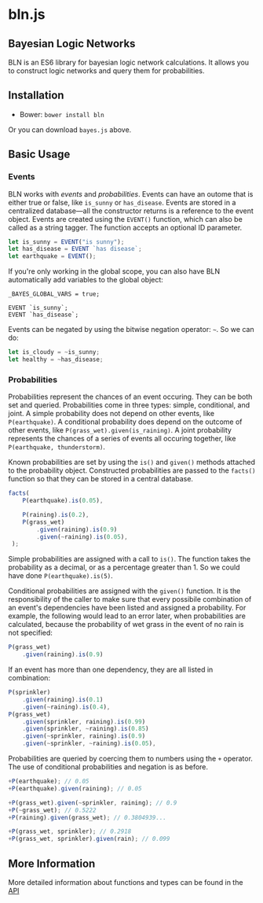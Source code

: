# bln.js
## Bayesian Logic Networks

BLN is an ES6 library for bayesian logic network calculations.  It allows you to 
construct logic networks and query them for probabilities.

## Installation
 
- Bower: `bower install bln`

Or you can download `bayes.js` above.

## Basic Usage

### Events

BLN works with *events* and *probabilities*.  Events can have an outome that is
either true or false, like `is_sunny` or `has_disease`. Events are stored in a 
centralized database—all the constructor returns is a reference to the event 
object.  Events are created using the `EVENT()` function, which can also be 
called as a string tagger.  The function accepts an optional ID parameter.
```javascript
let is_sunny = EVENT("is sunny");
let has_disease = EVENT `has disease`;
let earthquake = EVENT();
```
If you're only working in the global scope, you can also have BLN automatically
add variables to the global object:
```
_BAYES_GLOBAL_VARS = true;

EVENT `is_sunny`;
EVENT `has_disease`;
```

Events can be negated by using the bitwise negation operator: `~`.  So we can do:
```javascript
let is_cloudy = ~is_sunny;
let healthy = ~has_disease;
```

### Probabilities

Probabilities represent the chances of an event occuring.  They can be both set
and queried.  Probabilities come in three types: simple, conditional, and joint.
A simple probability does not depend on other events, like `P(earthquake)`. A
conditional probability does depend on the outcome of other events, like 
`P(grass_wet).given(is_raining)`. A joint probability represents the chances
of a series of events all occuring together, like `P(earthquake, thunderstorm)`.

Known probabilities are set by using the `is()` and `given()` methods attached
to the probability object.  Constructed probabilities are passed to the `facts()`
function so that they can be stored in a central database.  
```javascript
facts(
    P(earthquake).is(0.05),

    P(raining).is(0.2),
    P(grass_wet)
        .given(raining).is(0.9)
        .given(~raining).is(0.05),
 );
```
Simple probabilities are assigned with a call to `is()`.  The function takes the 
probability as a decimal, or as a percentage greater than 1.  So we could have
done `P(earthquake).is(5)`.

Conditional probabilities are assigned with the `given()` function.  It is the 
responsibility of the caller to make sure that every possibile combination of an
event's dependencies have been listed and assigned a probability.  For example,
the following would lead to an error later, when probabilities are calculated, 
because the probability of wet grass in the event of no rain is not specified:
```javascript
P(grass_wet)
    .given(raining).is(0.9)
```
If an event has more than one dependency, they are all listed in combination:
```javascript
P(sprinkler)
    .given(raining).is(0.1)
    .given(~raining).is(0.4),
P(grass_wet)
    .given(sprinkler, raining).is(0.99)
    .given(sprinkler, ~raining).is(0.85)
    .given(~sprinkler, raining).is(0.9)
    .given(~sprinkler, ~raining).is(0.05),
```

Probabilities are queried by coercing them to numbers using the `+` operator.
The use of conditional probabilities and negation is as before.
```javascript
+P(earthquake); // 0.05
+P(earthquake).given(raining); // 0.05 

+P(grass_wet).given(~sprinkler, raining); // 0.9
+P(~grass_wet); // 0.5222
+P(raining).given(grass_wet); // 0.3804939...

+P(grass_wet, sprinkler); // 0.2918
+P(grass_wet, sprinkler).given(rain); // 0.099
```

## More Information

More detailed information about functions and types can be found in the
[API](API.md)
